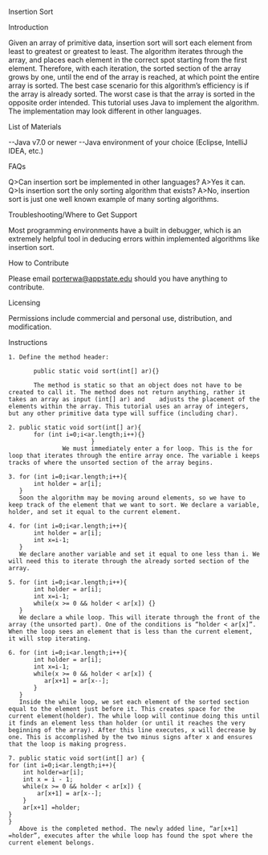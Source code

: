 <html>
<head>
<link rel='stylesheet' href='index.css' type='text' />
</head>
<body>
    <p>Insertion Sort</p>

Introduction 

Given an array of primitive data, insertion sort will sort each element from least to greatest or greatest to least. The algorithm iterates through the array, and places each element in the correct spot starting from the first element. Therefore, with each iteration, the sorted section of the array grows by one, until the end of the array is reached, at which point the entire array is sorted. The best case scenario for this algorithm’s efficiency is if the array is already sorted. The worst case is that the array is sorted in the opposite order intended. This tutorial uses Java to implement the algorithm. The implementation may look different in other languages. 

List of Materials

--Java v7.0 or newer
--Java environment of your choice (Eclipse, IntelliJ IDEA, etc.)

FAQs

Q>Can insertion sort be implemented in other languages?
A>Yes it can.
Q>Is insertion sort the only sorting algorithm that exists?
A>No, insertion sort is just one well known example of many sorting algorithms.

Troubleshooting/Where to Get Support

Most programming environments have a built in debugger, which is an extremely helpful tool in deducing errors within implemented algorithms like insertion sort.

How to Contribute

Please email porterwa@appstate.edu should you have anything to contribute.

Licensing

Permissions include commercial and personal use, distribution, and modification.

Instructions

    1. Define the method header:
       
           public static void sort(int[] ar){}
           
           The method is static so that an object does not have to be created to call it. The method does not return anything, rather it takes an array as input (int[] ar) and    adjusts the placement of the elements within the array. This tutorial uses an array of integers, but any other primitive data type will suffice (including char).
                       
    2. public static void sort(int[] ar){
           for (int i=0;i<ar.length;i++){}
                           }
                   We must immediately enter a for loop. This is the for loop that iterates through the entire array once. The variable i keeps tracks of where the unsorted section of the array begins.
                   
    3. for (int i=0;i<ar.length;i++){
           int holder = ar[i];
       }
       Soon the algorithm may be moving around elements, so we have to keep track of the element that we want to sort. We declare a variable, holder, and set it equal to the current element.
       
    4. for (int i=0;i<ar.length;i++){
           int holder = ar[i];
           int x=i-1;
       }
       We declare another variable and set it equal to one less than i. We will need this to iterate through the already sorted section of the array.
       
    5. for (int i=0;i<ar.length;i++){
           int holder = ar[i];
           int x=i-1;
           while(x >= 0 && holder < ar[x]) {}
       }
       We declare a while loop. This will iterate through the front of the array (the unsorted part). One of the conditions is “holder < ar[x]”. When the loop sees an element that is less than the current element, it will stop iterating. 
       
    6. for (int i=0;i<ar.length;i++){
           int holder = ar[i];
           int x=i-1;
           while(x >= 0 && holder < ar[x]) {
              ar[x+1] = ar[x--];
           }
       }
       Inside the while loop, we set each element of the sorted section equal to the element just before it. This creates space for the current element(holder). The while loop will continue doing this until it finds an element less than holder (or until it reaches the very beginning of the array). After this line executes, x will decrease by one. This is accomplished by the two minus signs after x and ensures that the loop is making progress.
       
    7. public static void sort(int[] ar) {
    for (int i=0;i<ar.length;i++){
        int holder=ar[i];
        int x = i - 1;
        while(x >= 0 && holder < ar[x]) {
            ar[x+1] = ar[x--];
        }
        ar[x+1] =holder;
    }
    }
       Above is the completed method. The newly added line, “ar[x+1] =holder”, executes after the while loop has found the spot where the current element belongs.
</body>
</html>
